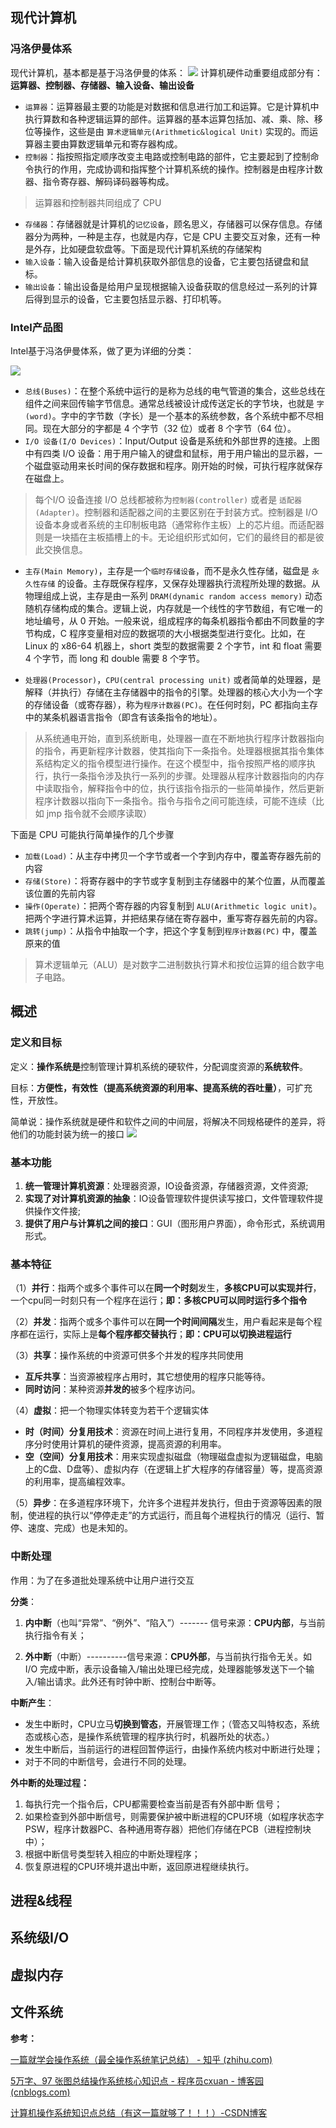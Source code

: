 ## 现代计算机

### 冯洛伊曼体系

现代计算机，基本都是基于冯洛伊曼的体系：
![](img/system/20240125092002.png)
计算机硬件动重要组成部分有：**运算器、控制器、存储器、输入设备、输出设备**

- `运算器`：运算器最主要的功能是对数据和信息进行加工和运算。它是计算机中执行算数和各种逻辑运算的部件。运算器的基本运算包括加、减、乘、除、移位等操作，这些是由 `算术逻辑单元(Arithmetic&logical Unit)` 实现的。而运算器主要由算数逻辑单元和寄存器构成。
- `控制器`：指按照指定顺序改变主电路或控制电路的部件，它主要起到了控制命令执行的作用，完成协调和指挥整个计算机系统的操作。控制器是由程序计数器、指令寄存器、解码译码器等构成。

> 运算器和控制器共同组成了 CPU

- `存储器`：存储器就是计算机的`记忆设备`，顾名思义，存储器可以保存信息。存储器分为两种，一种是主存，也就是内存，它是 CPU 主要交互对象，还有一种是外存，比如硬盘软盘等。下面是现代计算机系统的存储架构
- `输入设备`：输入设备是给计算机获取外部信息的设备，它主要包括键盘和鼠标。
- `输出设备`：输出设备是给用户呈现根据输入设备获取的信息经过一系列的计算后得到显示的设备，它主要包括显示器、打印机等。

### Intel产品图
Intel基于冯洛伊曼体系，做了更为详细的分类：

![](img/system/20240125092205.png)

- `总线(Buses)`：在整个系统中运行的是称为总线的电气管道的集合，这些总线在组件之间来回传输字节信息。通常总线被设计成传送定长的字节块，也就是 `字(word)`。字中的字节数（字长）是一个基本的系统参数，各个系统中都不尽相同。现在大部分的字都是 4 个字节（32 位）或者 8 个字节（64 位）。
- `I/O 设备(I/O Devices)`：Input/Output 设备是系统和外部世界的连接。上图中有四类 I/O 设备：用于用户输入的键盘和鼠标，用于用户输出的显示器，一个磁盘驱动用来长时间的保存数据和程序。刚开始的时候，可执行程序就保存在磁盘上。
    
> 每个I/O 设备连接 I/O 总线都被称为`控制器(controller)` 或者是 `适配器(Adapter)`。控制器和适配器之间的主要区别在于封装方式。控制器是 I/O 设备本身或者系统的主印制板电路（通常称作主板）上的芯片组。而适配器则是一块插在主板插槽上的卡。无论组织形式如何，它们的最终目的都是彼此交换信息。
    
- `主存(Main Memory)`，主存是一个`临时存储设备`，而不是永久性存储，磁盘是 `永久性存储` 的设备。主存既保存程序，又保存处理器执行流程所处理的数据。从物理组成上说，主存是由一系列 `DRAM(dynamic random access memory)` 动态随机存储构成的集合。逻辑上说，内存就是一个线性的字节数组，有它唯一的地址编号，从 0 开始。一般来说，组成程序的每条机器指令都由不同数量的字节构成，C 程序变量相对应的数据项的大小根据类型进行变化。比如，在 Linux 的 x86-64 机器上，short 类型的数据需要 2 个字节，int 和 float 需要 4 个字节，而 long 和 double 需要 8 个字节。

- `处理器(Processor)`，`CPU(central processing unit)` 或者简单的处理器，是解释（并执行）存储在主存储器中的指令的引擎。处理器的核心大小为一个字的存储设备（或寄存器），称为`程序计数器(PC)`。在任何时刻，PC 都指向主存中的某条机器语言指令（即含有该条指令的地址）。
  
> 从系统通电开始，直到系统断电，处理器一直在不断地执行程序计数器指向的指令，再更新程序计数器，使其指向下一条指令。处理器根据其指令集体系结构定义的指令模型进行操作。在这个模型中，指令按照严格的顺序执行，执行一条指令涉及执行一系列的步骤。处理器从程序计数器指向的内存中读取指令，解释指令中的位，执行该指令指示的一些简单操作，然后更新程序计数器以指向下一条指令。指令与指令之间可能连续，可能不连续（比如 jmp 指令就不会顺序读取）

下面是 CPU 可能执行简单操作的几个步骤
- `加载(Load)`：从主存中拷贝一个字节或者一个字到内存中，覆盖寄存器先前的内容
- `存储(Store)`：将寄存器中的字节或字复制到主存储器中的某个位置，从而覆盖该位置的先前内容
- `操作(Operate)`：把两个寄存器的内容复制到 `ALU(Arithmetic logic unit)`。把两个字进行算术运算，并把结果存储在寄存器中，重写寄存器先前的内容。
- `跳转(jump)`：从指令中抽取一个字，把这个字复制到`程序计数器(PC)` 中，覆盖原来的值

> 算术逻辑单元（ALU）是对数字二进制数执行算术和按位运算的组合数字电子电路。

## 概述

### 定义和目标

定义：**操作系统是**控制管理计算机系统的硬软件，分配调度资源的**系统软件**。

目标：**方便性，有效性（提高系统资源的利用率、提高系统的吞吐量）**，可扩充性，开放性。

简单说：操作系统就是硬件和软件之间的中间层，将解决不同规格硬件的差异，将他们的功能封装为统一的接口
![](img/system/20240125090807.png)
### 基本功能

1. **统一管理计算机资源**：处理器资源，IO设备资源，存储器资源，文件资源;
2. **实现了对计算机资源的抽象**：IO设备管理软件提供读写接口，文件管理软件提供操作文件接;
3. **提供了用户与计算机之间的接口**：GUI（图形用户界面），命令形式，系统调用形式。

### 基本特征

（1）**并行**：指两个或多个事件可以在**同一个时刻**发生，**多核CPU可以实现并行**，一个cpu同一时刻只有一个程序在运行；**即：多核CPU可以同时运行多个指令**

（2）**并发**：指两个或多个事件可以在**同一个时间间隔**发生，用户看起来是每个程序都在运行，实际上是**每个程序都交替执行**；**即：CPU可以切换进程运行**

（3）**共享**：操作系统的中资源可供多个并发的程序共同使用
- **互斥共享**：当资源被程序占用时，其它想使用的程序只能等待。
- **同时访问**：某种资源**并发的**被多个程序访问。

（4）**虚拟**：把一个物理实体转变为若干个逻辑实体
- **时（时间）分复用技术**：资源在时间上进行复用，不同程序并发使用，多道程序分时使用计算机的硬件资源，提高资源的利用率。
- **空（空间）分复用技术**：用来实现虚拟磁盘（物理磁盘虚拟为逻辑磁盘，电脑上的C盘、D盘等）、虚拟内存（在逻辑上扩大程序的存储容量）等，提高资源的利用率，提高编程效率。

（5）**异步**：在多道程序环境下，允许多个进程并发执行，但由于资源等因素的限制，使进程的执行以“停停走走”的方式运行，而且每个进程执行的情况（运行、暂停、速度、完成）也是未知的。


### 中断处理

作用：为了在多道批处理系统中让用户进行交互

**分类**：

1. **内中断**（也叫“异常”、“例外”、“陷入”）------- 信号来源：**CPU内部**，与当前执行指令有关；

2. **外中断**（中断）----------信号来源：**CPU外部**，与当前执行指令无关。如 I/O 完成中断，表示设备输入/输出处理已经完成，处理器能够发送下一个输入/输出请求。此外还有时钟中断、控制台中断等。

**中断产生**：

- 发生中断时，CPU立马**切换到管态**，开展管理工作；（管态又叫特权态，系统态或核心态，是操作系统管理的程序执行时，机器所处的状态。）
- 发生中断后，当前运行的进程回暂停运行，由操作系统内核对中断进行处理；
- 对于不同的中断信号，会进行不同的处理。

**外中断的处理过程：**

1. 每执行完一个指令后，CPU都需要检查当前是否有外部中断 信号；
2. 如果检查到外部中断信号，则需要保护被中断进程的CPU环境（如程序状态字PSW，程序计数器PC、各种通用寄存器）把他们存储在PCB（进程控制块中）；
3. 根据中断信号类型转入相应的中断处理程序；
4. 恢复原进程的CPU环境并退出中断，返回原进程继续执行。

## 进程&线程



## 系统级I/O


## 虚拟内存



## 文件系统




**参考：**

[一篇就学会操作系统（最全操作系统笔记总结） - 知乎 (zhihu.com)](https://zhuanlan.zhihu.com/p/520711525)

[5万字、97 张图总结操作系统核心知识点 - 程序员cxuan - 博客园 (cnblogs.com)](https://www.cnblogs.com/cxuanBlog/p/13297199.html)

[计算机操作系统知识点总结（有这一篇就够了！！！）-CSDN博客](https://blog.csdn.net/Royalic/article/details/119999404)